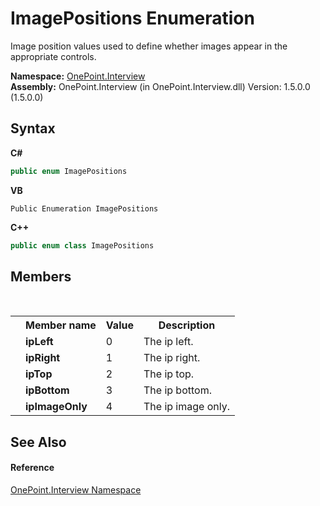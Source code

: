 # ImagePositions Enumeration
 

Image position values used to define whether images appear in the appropriate controls.

**Namespace:**&nbsp;<a href="N_OnePoint_Interview">OnePoint.Interview</a><br />**Assembly:**&nbsp;OnePoint.Interview (in OnePoint.Interview.dll) Version: 1.5.0.0 (1.5.0.0)

## Syntax

**C#**<br />
``` C#
public enum ImagePositions
```

**VB**<br />
``` VB
Public Enumeration ImagePositions
```

**C++**<br />
``` C++
public enum class ImagePositions
```


## Members
&nbsp;<table><tr><th></th><th>Member name</th><th>Value</th><th>Description</th></tr><tr><td /><td target="F:OnePoint.Interview.ImagePositions.ipLeft">**ipLeft**</td><td>0</td><td>The ip left.</td></tr><tr><td /><td target="F:OnePoint.Interview.ImagePositions.ipRight">**ipRight**</td><td>1</td><td>The ip right.</td></tr><tr><td /><td target="F:OnePoint.Interview.ImagePositions.ipTop">**ipTop**</td><td>2</td><td>The ip top.</td></tr><tr><td /><td target="F:OnePoint.Interview.ImagePositions.ipBottom">**ipBottom**</td><td>3</td><td>The ip bottom.</td></tr><tr><td /><td target="F:OnePoint.Interview.ImagePositions.ipImageOnly">**ipImageOnly**</td><td>4</td><td>The ip image only.</td></tr></table>

## See Also


#### Reference
<a href="N_OnePoint_Interview">OnePoint.Interview Namespace</a><br />
